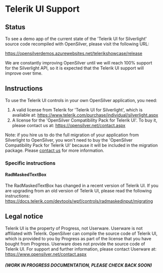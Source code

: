 ﻿# Telerik UI Support

## Status

To see a demo app of the current state of the 'Telerik UI for Silverlight' source code recompiled with OpenSilver, please visit the following URL:

https://opensilverdemos.azurewebsites.net/telerikshowcase/release

We are constantly improving OpenSilver until we will reach 100% support for the Silverlight API, so it is expected that the Telerik UI support will improve over time.

## Instructions
To use the Telerik UI controls in your own OpenSilver application, you need:
1. A valid license from Telerik for 'Telerik UI for Silverlight', which is available at: https://www.telerik.com/purchase/individual/silverlight.aspx
2. A license for the 'OpenSilver Compatibility Pack for Telerik UI'. To buy it, please contact us at: https://opensilver.net/contact.aspx

Note: if you hire us to do the full migration of your application from Silverlight to OpenSilver, you won't need to buy the 'OpenSilver Compatibility Pack for Telerik UI' because it will be included in the migration package. Please [contact us](https://opensilver.net/contact.aspx) for more information.
### Specific instructions
#### RadMaskedTextBox
The RadMaskedTextBox has changed in a recent version of Telerik UI. If you are upgrading from an old version of Telerik UI, please read the following instructions:
https://docs.telerik.com/devtools/wpf/controls/radmaskedinput/migrating

## Legal notice

Telerik UI is the property of Progress, not Userware. Userware is not affiliated with Telerik. OpenSilver can compile the source code of Telerik UI, which is provided to you by Progress as part of the license that you have bought from Progress. Userware does not provide the source code of Telerik UI. For support and further information, please contact Userware at: https://www.opensilver.net/contact.aspx
#### *(WORK IN PROGRESS DOCUMENTATION, PLEASE CHECK BACK SOON)*

